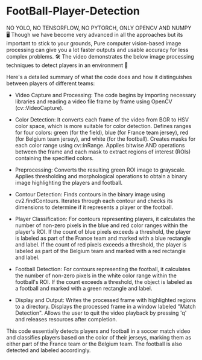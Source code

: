 # FootBall-Player-Detection

NO YOLO, NO TENSORFLOW, NO PYTORCH, ONLY OPENCV AND NUMPY 🖥️ Though we have become very advanced in all the approaches but its important to stick to your grounds, Pure computer vision-based image processing can give you a lot faster outputs and usable accuracy for less complex problems. 🛠️ The video demonstrates the below image processing techniques to detect players in an environment 🎥

Here's a detailed summary of what the code does and how it distinguishes between players of different teams:

- Video Capture and Processing: The code begins by importing necessary libraries and reading a video file frame by frame using OpenCV (cv::VideoCapture).

- Color Detection: It converts each frame of the video from BGR to HSV color space, which is more suitable for color detection. Defines ranges for four colors: green (for the field), blue (for France team jersey), red (for Belgium team jersey), and white (for the football). Creates masks for each color range using cv::inRange. Applies bitwise AND operations between the frame and each mask to extract regions of interest (ROIs) containing the specified colors.

- Preprocessing: Converts the resulting green ROI image to grayscale. Applies thresholding and morphological operations to obtain a binary image highlighting the players and football.

- Contour Detection: Finds contours in the binary image using cv2.findContours. Iterates through each contour and checks its dimensions to determine if it represents a player or the football.

- Player Classification: For contours representing players, it calculates the number of non-zero pixels in the blue and red color ranges within the player's ROI. If the count of blue pixels exceeds a threshold, the player is labeled as part of the France team and marked with a blue rectangle and label. If the count of red pixels exceeds a threshold, the player is labeled as part of the Belgium team and marked with a red rectangle and label.

- Football Detection: For contours representing the football, it calculates the number of non-zero pixels in the white color range within the football's ROI. If the count exceeds a threshold, the object is labeled as a football and marked with a green rectangle and label.

- Display and Output: Writes the processed frame with highlighted regions to a directory. Displays the processed frame in a window labeled "Match Detection". Allows the user to quit the video playback by pressing 'q' and releases resources after completion.

This code essentially detects players and football in a soccer match video and classifies players based on the color of their jerseys, marking them as either part of the France team or the Belgium team. The football is also detected and labeled accordingly.
